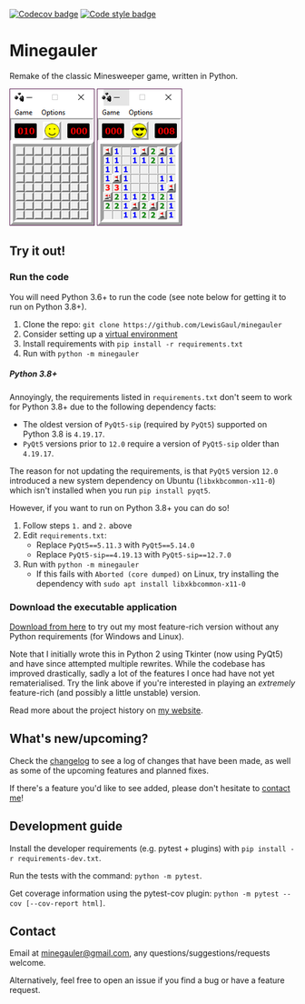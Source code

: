 [![Codecov badge](https://img.shields.io/codecov/c/github/LewisGaul/minegauler?token=85d4f08d368940708556d49c3150c06a)](https://codecov.io/gh/LewisGaul/minegauler/)
[![Code style badge](https://img.shields.io/badge/code%20style-black-000000.svg)](https://black.readthedocs.io/en/stable/)

# Minegauler

Remake of the classic Minesweeper game, written in Python.


![img1](img/screenshots/beginner_start.png)
![img2](img/screenshots/beginner_win.png)


## Try it out!

### Run the code

You will need Python 3.6+ to run the code (see note below for getting it to run on Python 3.8+).

 1. Clone the repo: `git clone https://github.com/LewisGaul/minegauler`
 2. Consider setting up a [virtual environment](https://docs.python.org/3/tutorial/venv.html)
 3. Install requirements with `pip install -r requirements.txt`
 4. Run with `python -m minegauler`


##### Python 3.8+

Annoyingly, the requirements listed in `requirements.txt` don't seem to work for Python 3.8+ due to the following dependency facts:

 - The oldest version of `PyQt5-sip` (required by `PyQt5`) supported on Python 3.8 is `4.19.17`.
 - `PyQt5` versions prior to `12.0` require a version of `PyQt5-sip` older than `4.19.17`.

The reason for not updating the requirements, is that `PyQt5` version `12.0` introduced a new system dependency on Ubuntu (`libxkbcommon-x11-0`) which isn't installed when you run `pip install pyqt5`.

However, if you want to run on Python 3.8+ you can do so!

 1. Follow steps `1.` and `2.` above
 2. Edit `requirements.txt`:
    - Replace `PyQt5==5.11.3` with `PyQt5==5.14.0`
    - Replace `PyQt5-sip==4.19.13` with `PyQt5-sip==12.7.0`
 3. Run with `python -m minegauler`
    - If this fails with `Aborted (core dumped)` on Linux, try installing the dependency with `sudo apt install libxkbcommon-x11-0`


### Download the executable application

[Download from here](https://raw.githubusercontent.com/LewisGaul/minegauler/master/releases/MineGauler1.2.2.zip) to try out my most feature-rich version without any Python requirements (for Windows and Linux).

Note that I initially wrote this in Python 2 using Tkinter (now using PyQt5) and have since attempted multiple rewrites. While the codebase has improved drastically, sadly a lot of the features I once had have not yet rematerialised. Try the link above if you're interested in playing an *extremely* feature-rich (and possibly a little unstable) version.

Read more about the project history on [my website](https://www.lewisgaul.co.uk/minegauler.html).



## What's new/upcoming?

Check the [changelog](CHANGELOG.md) to see a log of changes that have been made, as well as some of the upcoming features and planned fixes.

If there's a feature you'd like to see added, please don't hesitate to [contact me](#Contact)!


## Development guide

Install the developer requirements (e.g. pytest + plugins) with `pip install -r requirements-dev.txt`.

Run the tests with the command: `python -m pytest`.

Get coverage information using the pytest-cov plugin: `python -m pytest --cov [--cov-report html]`.



## Contact

Email at minegauler@gmail.com, any questions/suggestions/requests welcome.

Alternatively, feel free to open an issue if you find a bug or have a feature request.
